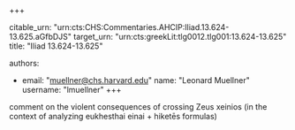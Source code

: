 +++


citable_urn: "urn:cts:CHS:Commentaries.AHCIP:Iliad.13.624-13.625.aGfbDJS"
target_urn: "urn:cts:greekLit:tlg0012.tlg001:13.624-13.625"
title: "Iliad 13.624-13.625"

authors:
- email: "muellner@chs.harvard.edu"
  name: "Leonard Muellner"
  username: "lmuellner"
+++

<p>comment on the violent consequences of crossing Zeus xeinios (in the context of analyzing eukhesthai einai + hiketēs formulas)</p>